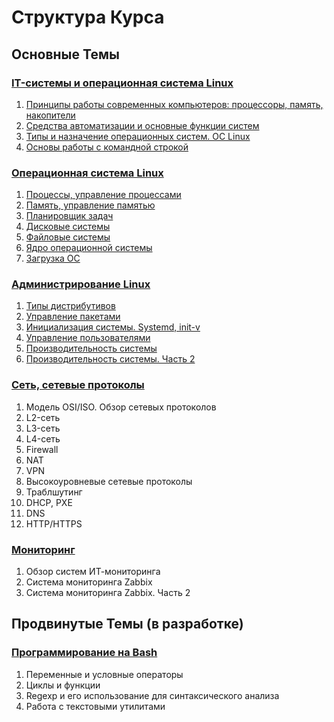 # Структура Курса

## Основные Темы

### [IT-системы и операционная система Linux](https://github.com/Alaris-support/IT-and-Linux-Basics)
1. [Принципы работы современных компьютеров: процессоры, память, накопители](https://github.com/Alaris-support/IT-and-Linux-Basics/tree/main/1.%20Modern-Computer-Principles)
2. [Средства автоматизации и основные функции систем](https://github.com/Alaris-support/IT-and-Linux-Basics/tree/main/2.%20Automation-Tools)
3. [Типы и назначение операционных систем. ОС Linux](https://github.com/Alaris-support/IT-and-Linux-Basics/tree/main/3.%20OS-Types-and-Purpose)
4. [Основы работы с командной строкой](https://github.com/Alaris-support/IT-and-Linux-Basics/tree/main/4.%20Command-Line-Basics)

### [Операционная система Linux](https://github.com/Alaris-support/Linux-OS)
1. [Процессы, управление процессами](https://github.com/Alaris-support/Linux-OS/tree/main/1.%20Process-Management)
2. [Память, управление памятью](https://github.com/Alaris-support/Linux-OS/tree/main/2.%20Memory-Management)
3. [Планировщик задач](https://github.com/Alaris-support/Linux-OS/tree/main/3.%20Schedulers-Overview)
4. [Дисковые системы](https://github.com/Alaris-support/Linux-OS/tree/main/4.%20Disk-Systems)
5. [Файловые системы](https://github.com/Alaris-support/Linux-OS/tree/main/5.%20File-systems)
6. [Ядро операционной системы](https://github.com/Alaris-support/Linux-OS/tree/main/6.%20OS-Kernel)
7. [Загрузка ОС](https://github.com/Alaris-support/Linux-OS/tree/main/7.%20OS-Boot)

### [Администрирование Linux](https://github.com/Alaris-support/Linux-Administration)
1. [Типы дистрибутивов](https://github.com/Alaris-support/Linux-Administration/tree/main/1.%20Distribution-Types)
2. [Управление пакетами](https://github.com/Alaris-support/Linux-Administration/tree/main/2.%20Package-Management)
3. [Инициализация системы. Systemd, init-v](https://github.com/Alaris-support/Linux-Administration/tree/main/3.%20System-Initialization)
4. [Управление пользователями](https://github.com/Alaris-support/Linux-Administration/tree/main/4.%20User-Management)
5. [Производительность системы](https://github.com/Alaris-support/Linux-Administration/tree/main/5.%20System-Performance-Part1)
6. [Производительность системы. Часть 2](https://github.com/Alaris-support/Linux-Administration/tree/main/6.%20System-Performance-Part2)

### [Сеть, сетевые протоколы](#)
1. Модель OSI/ISO. Обзор сетевых протоколов
2. L2-сеть
3. L3-сеть
4. L4-сеть
5. Firewall
6. NAT
7. VPN
8. Высокоуровневые сетевые протоколы
9. Траблшутинг
10. DHCP, PXE
11. DNS
12. HTTP/HTTPS

### [Мониторинг](#)
1. Обзор систем ИТ-мониторинга
2. Система мониторинга Zabbix
3. Система мониторинга Zabbix. Часть 2

## Продвинутые Темы (**в разработке**)

### [Программирование на Bash](#)
1. Переменные и условные операторы
2. Циклы и функции
3. Regexp и его использование для синтаксического анализа
4. Работа с текстовыми утилитами